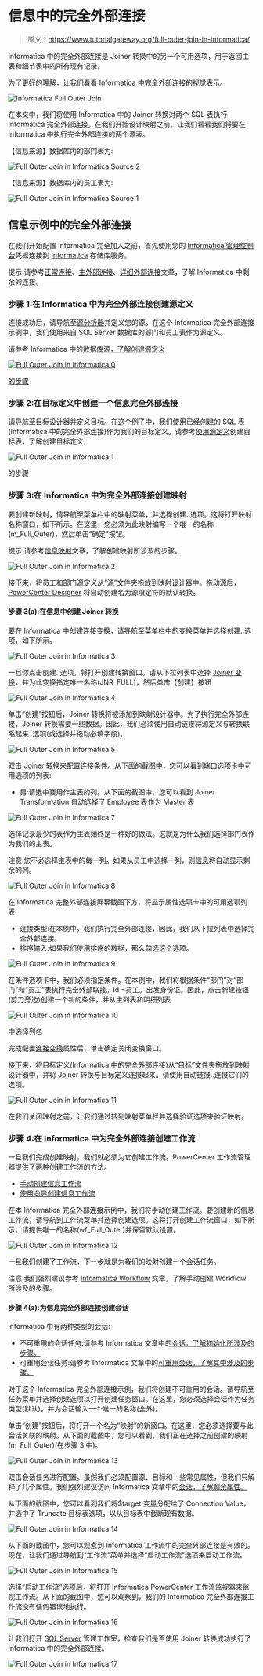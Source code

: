 # 信息中的完全外部连接

> 原文：<https://www.tutorialgateway.org/full-outer-join-in-informatica/>

Informatica 中的完全外部连接是 Joiner 转换中的另一个可用选项，用于返回主表和细节表中的所有现有记录。

为了更好的理解，让我们看看 Informatica 中完全外部连接的视觉表示。

![Informatica Full Outer Join](img/3a3d1263dd640ec870d6f1954acc473e.png)

在本文中，我们将使用 Informatica 中的 Joiner 转换对两个 SQL 表执行 Informatica 完全外部连接。在我们开始设计映射之前，让我们看看我们将要在 Informatica 中执行完全外部连接的两个源表。

【信息来源】数据库内的部门表为:

![Full Outer Join in Informatica Source 2](img/ad381458ba62b31c1adda685a07425df.png)

【信息来源】数据库内的员工表为:

![Full Outer Join in Informatica Source 1](img/0ff8d03a63d3f2d830c98da1fdb1ad4e.png)

## 信息示例中的完全外部连接

在我们开始配置 Informatica 完全加入之前，首先使用您的 [Informatica 管理控制台](https://www.tutorialgateway.org/informatica-admin-console/)凭据连接到 [Informatica](https://www.tutorialgateway.org/informatica/) 存储库服务。

提示:请参考[正常连接](https://www.tutorialgateway.org/joiner-transformation-in-informatica/)、[主外部连接](https://www.tutorialgateway.org/master-outer-join-in-informatica/)、[详细外部连接](https://www.tutorialgateway.org/detail-outer-join-in-informatica/)文章，了解 Informatica 中剩余的连接。

### 步骤 1:在 Informatica 中为完全外部连接创建源定义

连接成功后，请导航至[源分析器](https://www.tutorialgateway.org/informatica-source-analyzer/)并定义您的源。在这个 Informatica 完全外部连接示例中，我们使用来自 SQL Server 数据库的部门和员工表作为源定义。

请参考 Informatica 中的[数据库源，了解创建源定义](https://www.tutorialgateway.org/database-source-in-informatica/)

[![Full Outer Join in Informatica 0](img/6cfeb12e7d92fff5e6376fd60bbe687f.png)](https://www.tutorialgateway.org/database-source-in-informatica/)

[的步骤](https://www.tutorialgateway.org/database-source-in-informatica/)

### 步骤 2:在目标定义中创建一个信息完全外部连接

请导航至[目标设计器](https://www.tutorialgateway.org/target-designer-in-informatica/)并定义目标。在这个例子中，我们使用已经创建的 SQL 表(Informatica 中的完全外部连接)作为我们的目标定义。请参考[使用源定义](https://www.tutorialgateway.org/create-informatica-target-table-using-source-definition/)创建目标表，了解创建目标定义

![Full Outer Join in Informatica 1](img/15649df8006ea560333b457a7417cd9e.png)

的步骤

### 步骤 3:在 Informatica 中为完全外部连接创建映射

要创建新映射，请导航至菜单栏中的映射菜单，并选择创建..选项。这将打开映射名称窗口，如下所示。在这里，您必须为此映射编写一个唯一的名称(m_Full_Outer)，然后单击“确定”按钮。

提示:请参考[信息映射](https://www.tutorialgateway.org/informatica-mapping/)文章，了解创建映射所涉及的步骤。

![Full Outer Join in Informatica 2](img/8bff0aa1d52675c7722e08291f940cd0.png)

接下来，将员工和部门源定义从“源”文件夹拖放到映射设计器中。拖动源后， [PowerCenter Designer](https://www.tutorialgateway.org/informatica-powercenter-designer/) 将自动创建名为源限定符的默认转换。

#### 步骤 3(a):在信息中创建 Joiner 转换

要在 Informatica 中创建[连接变换](https://www.tutorialgateway.org/joiner-transformation-in-informatica/)，请导航至菜单栏中的变换菜单并选择创建..选项，如下所示。

![Full Outer Join in Informatica 3](img/604e71e33ccbca2bf5ccf1042fc75f00.png)

一旦你点击创建..选项，将打开创建转换窗口。请从下拉列表中选择 [Joiner 变换](https://www.tutorialgateway.org/joiner-transformation-in-informatica/)，并为此变换指定唯一名称(JNR_FULL)，然后单击【创建】按钮

![Full Outer Join in Informatica 4](img/3162571d66a238b86a45f2bc2a68413d.png)

单击“创建”按钮后，Joiner 转换将被添加到映射设计器中。为了执行完全外部连接，Joiner 转换需要一些数据。因此，我们必须使用自动链接将源定义与转换联系起来..选项(或选择并拖动必填字段)。

![Full Outer Join in Informatica 5](img/77b771ca40aa555f307934a3eee2e360.png)

双击 Joiner 转换来配置连接条件。从下面的截图中，您可以看到端口选项卡中可用选项的列表:

*   男:请选中要用作主表的列。从下面的截图中，您可以看到 Joiner Transformation 自动选择了 Employee 表作为 Master 表

![Full Outer Join in Informatica 7](img/1ba81efa73e94431e57963333b742315.png)

选择记录最少的表作为主表始终是一种好的做法。这就是为什么我们选择部门表作为我们的主表。

注意:您不必选择主表中的每一列。如果从员工中选择一列，则[信息](https://www.tutorialgateway.org/informatica/)将自动显示剩余的列。

![Full Outer Join in Informatica 8](img/2f059617bc23ee2eab471b464b5f4f07.png)

在 Informatica 完整外部连接屏幕截图下方，将显示属性选项卡中的可用选项列表:

*   连接类型:在本例中，我们执行完全外部连接，因此，我们从下拉列表中选择完全外部连接。
*   排序输入:如果我们使用排序的数据，那么勾选这个选项。

![Full Outer Join in Informatica 9](img/839ef475b5d8ba96a47d18374112ef15.png)

在条件选项卡中，我们必须指定条件。在本例中，我们将根据条件“部门”对“部门”和“员工”表执行完全外部联接。id =员工。出发身份证。因此，点击新建按钮(剪刀旁边)创建一个新的条件，并从主列表和明细列表

![Full Outer Join in Informatica 10](img/aa7ee1427bdcec6875061b72f8c463e4.png)

中选择列名

完成配置[连接变换](https://www.tutorialgateway.org/joiner-transformation-in-informatica/)属性后，单击确定关闭变换窗口。

接下来，将目标定义(Informatica 中的完全外部连接)从“目标”文件夹拖放到映射设计器中，并将 Joiner 转换与目标定义连接起来。请使用自动链接..连接它们的选项。

![Full Outer Join in Informatica 11](img/b3250e7054250c22dc34f7492d48ea65.png)

在我们关闭映射之前，让我们通过转到映射菜单栏并选择验证选项来验证映射。

### 步骤 4:在 Informatica 中为完全外部连接创建工作流

一旦我们完成创建映射，我们就必须为它创建工作流。PowerCenter 工作流管理器提供了两种创建工作流的方法。

*   [手动创建信息工作流](https://www.tutorialgateway.org/informatica-workflow/)
*   [使用向导创建信息工作流](https://www.tutorialgateway.org/informatica-workflow-using-wizard/)

在本 Informatica 完全外部连接示例中，我们将手动创建工作流。要创建新的信息工作流，请导航到工作流菜单并选择创建选项。这将打开创建工作流窗口，如下所示。请提供唯一的名称(wf_Full_Outer)并保留默认设置。

![Full Outer Join in Informatica 12](img/b309f326258977530b8955d022239e91.png)

一旦我们创建了工作流，下一步就是为我们的映射创建一个会话任务。

注意:我们强烈建议参考 [Informatica Workflow](https://www.tutorialgateway.org/informatica-workflow/) 文章，了解手动创建 Workflow 所涉及的步骤。

#### 步骤 4(a):为信息完全外部连接创建会话

informatica 中有两种类型的会话:

*   不可重用的会话任务:请参考 Informatica 文章中的[会话，了解初始化所涉及的步骤。](https://www.tutorialgateway.org/session-in-informatica/)
*   可重用会话任务:请参考 Informatica 文章中的[可重用会话，了解其中涉及的步骤。](https://www.tutorialgateway.org/reusable-session-in-informatica/)

对于这个 Informatica 完全外部连接示例，我们将创建不可重用的会话。请导航至任务菜单并选择创建选项以打开创建任务窗口。在这里，您必须选择会话作为任务类型(默认)，并为会话输入一个唯一的名称(全外)。

单击“创建”按钮后，将打开一个名为“映射”的新窗口。在这里，您必须选择要与此会话关联的映射。从下面的截图中，您可以看到，我们正在选择之前创建的映射(m_Full_Outer)(在步骤 3 中)。

![Full Outer Join in Informatica 13](img/caec53e55b3a79a3bcfad5f8dad37d8a.png)

双击会话任务进行配置。虽然我们必须配置源、目标和一些常见属性，但我们只解释了几个属性。我们强烈建议访问 Informatica 文章中的[会话，了解剩余属性。](https://www.tutorialgateway.org/session-in-informatica/)

从下面的截图中，您可以看到我们将$target 变量分配给了 Connection Value，并选中了 Truncate 目标表选项，以从目标表中截断现有数据。

![Full Outer Join in Informatica 14](img/cf650edd650c0d63102be31f308cd0cd.png)

从下面的截图中，您可以观察到 Informatica 工作流中的完全外部连接是有效的。现在，让我们通过导航到“工作流”菜单并选择“启动工作流”选项来启动工作流。

![Full Outer Join in Informatica 15](img/6a406f9286fdd5eb266c5060888db53f.png)

选择“启动工作流”选项后，将打开 Informatica PowerCenter 工作流监视器来监视工作流。从下面的截图中，您可以观察到，我们的 Informatica 完全外部连接工作流没有任何错误地执行。

![Full Outer Join in Informatica 16](img/1bc3f92552aeb21865c1ffc0d753a6d9.png)

让我们打开 [SQL Server](https://www.tutorialgateway.org/sql/) 管理工作室，检查我们是否使用 Joiner 转换成功执行了 Informatica 中的完全外部连接。

![Full Outer Join in Informatica 17](img/431c7764633204e5250a48b7c651f0ad.png)